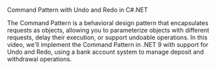 Command Pattern with Undo and Redo in C#.NET

The Command Pattern is a behavioral design pattern that encapsulates requests as objects, allowing you to parameterize objects with different requests, delay their execution, or support undoable operations. In this video, we'll implement the Command Pattern in .NET 9 with support for Undo and Redo, using a bank account system to manage deposit and withdrawal operations.
